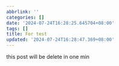 ```yaml
---
abbrlink: ''
categories: []
date: '2024-07-24T16:28:25.645704+08:00'
tags: []
title: For test
updated: '2024-07-24T16:28:47.369+08:00'
---
```

this post will be delete in one min
